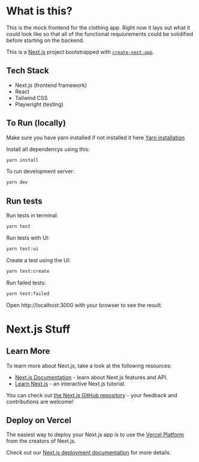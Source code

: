 # What is this?

This is the mock frontend for the clothing app. Right now it lays out what it could look like so that all of the functional requiurements could be solidified before starting on the backend.

This is a [Next.js](https://nextjs.org) project bootstrapped with [`create-next-app`](https://nextjs.org/docs/app/api-reference/cli/create-next-app).

## Tech Stack

- Next.js (frontend framework)
- React
- Tailwind CSS
- Playwright (testing)

## To Run (locally)

Make sure you have yarn installed if not installed it here [Yarn installation](https://classic.yarnpkg.com/en/docs/install)

Install all dependencys using this:

```bash
yarn install
```

To run development server:

```bash
yarn dev
```

## Run tests

Run tests in terminal:

```bash
yarn test
```

Run tests with UI:

```bash
yarn test:ui
```

Create a test using the UI:

```bash
yarn test:create
```

Run failed tests:

```bash
yarn test:failed
```

Open http://localhost:3000 with your browser to see the result.

# Next.js Stuff

## Learn More

To learn more about Next.js, take a look at the following resources:

- [Next.js Documentation](https://nextjs.org/docs) - learn about Next.js features and API.
- [Learn Next.js](https://nextjs.org/learn) - an interactive Next.js tutorial.

You can check out [the Next.js GitHub repository](https://github.com/vercel/next.js) - your feedback and contributions are welcome!

## Deploy on Vercel

The easiest way to deploy your Next.js app is to use the [Vercel Platform](https://vercel.com/new?utm_medium=default-template&filter=next.js&utm_source=create-next-app&utm_campaign=create-next-app-readme) from the creators of Next.js.

Check out our [Next.js deployment documentation](https://nextjs.org/docs/app/building-your-application/deploying) for more details.
